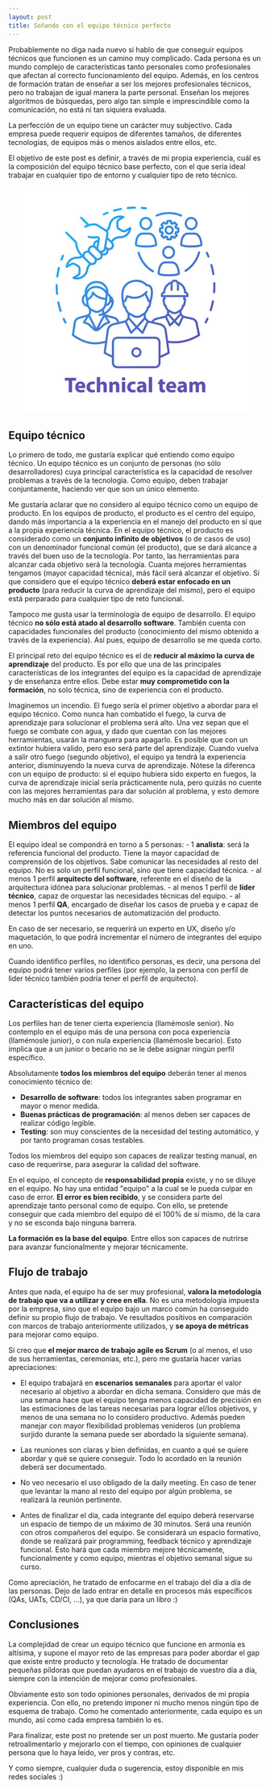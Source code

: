 ```yaml
---
layout: post
title: Soñando con el equipo técnico perfecto
---
```


Probablemente no diga nada nuevo si hablo de que conseguir equipos técnicos que funcionen es un camino muy complicado. Cada persona es un mundo complejo de características tanto personales como profesionales que afectan al correcto funcionamiento del equipo. Además, en los centros de formación tratan de enseñar a ser los mejores profesionales técnicos, pero no trabajan de igual manera la parte personal. Enseñan los mejores algoritmos de búsquedas, pero algo tan simple e imprescindible como la comunicación, no está ni tan siquiera evaluada.

La perfección de un equipo tiene un carácter muy subjectivo. Cada empresa puede requerir equipos de diferentes tamaños, de diferentes tecnologías, de equipos más o menos aislados entre ellos, etc.

El objetivo de este post es definir, a través de mi propia experiencia, cuál es la composición del equipo técnico base perfecto, con el que sería ideal trabajar en cualquier tipo de entorno y cualquier tipo de reto técnico.

<div align="center">
  <img src="/images/TechTeam/1.jpg"/>
</div>

## Equipo técnico

Lo primero de todo, me gustaría explicar qué entiendo como equipo técnico. Un equipo técnico es un conjunto de personas (no sólo desarrolladores) cuya principal característica es la capacidad de resolver problemas a través de la tecnología. Como equipo, deben trabajar conjuntamente, haciendo ver que son un único elemento.
 
Me gustaría aclarar que no considero al equipo técnico como un equipo de producto. En los equipos de producto, el producto es el centro del equipo, dando más importancia a la experiencia en el manejo del producto en sí que a la propia experiencia técnica. En el equipo técnico, el producto es considerado como un <b>conjunto infinito de objetivos</b> (o de casos de uso) con un denominador funcional común (el producto), que se dará alcance a través del buen uso de la tecnología. Por tanto, las herramientas para alcanzar cada objetivo será la tecnología. Cuanta mejores herramientas tengamos (mayor capacidad técnica), más fácil será alcanzar el objetivo. Sí que considero que el equipo técnico <b>deberá estar enfocado en un producto</b> (para reducir la curva de aprendizaje del mismo), pero el equipo está perparado para cualquier tipo de reto funcional.

Tampoco me gusta usar la terminología de equipo de desarrollo. El equipo técnico <b>no sólo está atado al desarrollo software</b>. También cuenta con capacidades funcionales del producto (conocimiento del mismo obtenido a través de la experiencia). Así pues, equipo de desarrollo se me queda corto.

El principal reto del equipo técnico es el de <b>reducir al máximo la curva de aprendizaje</b> del producto. Es por ello que una de las principales características de los integrantes del equipo es la capacidad de aprendizaje y de enseñanza entre ellos. Debe estar <b>muy comprometido con la formación</b>, no solo técnica, sino de experiencia con el producto.

Imaginemos un incendio. El fuego sería el primer objetivo a abordar para el equipo técnico. Como nunca han combatido el fuego, la curva de aprendizaje para solucionar el problema será alto. Una vez sepan que el fuego se combate con agua, y dado que cuentan con las mejores herramientas, usarán la manguera para apagarlo. Es posible que con un extintor hubiera valido, pero eso será parte del aprendizaje. Cuando vuelva a salir otro fuego (segundo objetivo), el equipo ya tendrá la experiencia anterior, disminuyendo la nueva curva de aprendizaje. Nótese la diferenca con un equipo de producto: si el equipo hubiera sido experto en fuegos, la curva de aprendizaje inicial sería prácticamente nula, pero quizás no cuente con las mejores herramientas para dar solución al problema, y esto demore mucho más en dar solución al mismo.

## Miembros del equipo

El equipo ideal se compondrá en torno a 5 personas:
	- 1 <b>analista</b>: será la referencia funcional del producto. Tiene la mayor capacidad de comprensión de los objetivos. Sabe comunicar las necesidades al resto del equipo. No es solo un perfil funcional, sino que tiene capacidad técnica.
	- al menos 1 perfil <b>arquitecto del software</b>, referente en el diseño de la arquitectura idónea para solucionar problemas.
	- al menos 1 perfil de <b>líder técnico</b>, capaz de orquestar las necesidades técnicas del equipo.
	- al menos 1 perfil <b>QA</b>, encargado de diseñar los casos de prueba y e capaz de detectar los puntos necesarios de automatización del producto.
	
En caso de ser necesario, se requerirá un experto en UX, diseño y/o maquetación, lo que podrá incrementar el número de integrantes del equipo en uno.

Cuando identifico perfiles, no identifico personas, es decir, una persona del equipo podrá tener varios perfiles (por ejemplo, la persona con perfil de lider técnico también podría tener el perfil de arquitecto). 

## Características del equipo

Los perfiles han de tener cierta experiencia (llamémosle senior). No contemplo en el equipo más de una persona con poca experiencia (llamémosle junior), o con nula experiencia (llamémosle becario). Esto implica que a un junior o becario no se le debe asignar ningún perfil específico.

Absolutamente <b>todos los miembros del equipo</b> deberán tener al menos conocimiento técnico de:
 - <b>Desarrollo de software</b>: todos los integrantes saben programar en mayor o menor medida.
 - <b>Buenas prácticas de programación</b>: al menos deben ser capaces de realizar código legible.
 - <b>Testing</b>: son muy conscientes de la necesidad del testing automático, y por tanto programan cosas testables.

Todos los miembros del equipo son capaces de realizar testing manual, en caso de requerirse, para asegurar la calidad del software.

En el equipo, el concepto de <b>responsabilidad propia</b> existe, y no se diluye en el equipo. No hay una entidad "equipo" a la cual se le pueda culpar en caso de error. <b>El error es bien recibido</b>, y se considera parte del aprendizaje tanto personal como de equipo. Con ello, se pretende conseguir que cada miembro del equipo dé el 100% de sí mismo, dé la cara y no se esconda bajo ninguna barrera.

<b>La formación es la base del equipo</b>. Entre ellos son capaces de nutrirse para avanzar funcionalmente y mejorar técnicamente.

## Flujo de trabajo

Antes que nada, el equipo ha de ser muy profesional, <b>valora la metodología de trabajo que va a utilizar y cree en ella</b>. No es una metodología impuesta por la empresa, sino que el equipo bajo un marco común ha conseguido definir su propio flujo de trabajo. Ve resultados positivos en comparación con marcos de trabajo anteriormente utilizados, y <b>se apoya de métricas</b> para mejorar como equipo.

Sí creo que <b>el mejor marco de trabajo agile es Scrum</b> (o al menos, el uso de sus herramientas, ceremonias, etc.), pero me gustaría hacer varias apreciaciones:

 - El equipo trabajará en <b>escenarios semanales</b> para aportar el valor necesario al objetivo a abordar en dicha semana. Considero que más de una semana hace que el equipo tenga menos capacidad de precisión en las estimaciones de las tareas necesarias para lograr el/los objetivos, y menos de una semana no lo considero productivo. Además pueden manejar con mayor flexibilidad problemas venideros (un problema surjido durante la semana puede ser abordado la siguiente semana).

 - Las reuniones son claras y bien definidas, en cuanto a qué se quiere abordar y qué se quiere conseguir. Todo lo acordado en la reunión deberá ser documentado. 

 - No veo necesario el uso obligado de la daily meeting. En caso de tener que levantar la mano al resto del equipo por algún problema, se realizará la reunión pertinente.

 - Antes de finalizar el día, cada integrante del equipo deberá reservarse un espacio de tiempo de un máximo de 30 minutos. Será una reunión con otros compañeros del equipo. Se considerará un espacio formativo, donde se realizará pair programming, feedback técnico y aprendizaje funcional. Esto hará que cada miembro mejore técnicamente, funcionalmente y como equipo, mientras el objetivo semanal sigue su curso.
 
Como apreciación, he tratado de enfocarme en el trabajo del día a día de las personas. Dejo de lado entrar en detalle en procesos más específicos (QAs, UATs, CD/CI, ...), ya que daría para un libro :)

## Conclusiones

La complejidad de crear un equipo técnico que funcione en armonía es altísima, y supone el mayor reto de las empresas para poder abordar el gap que existe entre producto y tecnología. He tratado de documentar pequeñas píldoras que puedan ayudaros en el trabajo de vuestro día a día, siempre con la intención de mejorar como profesionales.

Obviamente esto son todo opiniones personales, derivados de mi propia experiencia. Con ello, no pretendo imponer ni mucho menos ningún tipo de esquema de trabajo. Como he comentado anteriormente, cada equipo es un mundo, así como cada empresa también lo es.

Para finalizar, este post no pretende ser un post muerto. Me gustaría poder retroalimentarlo y mejorarlo con el tiempo, con opiniones de cualquier persona que lo haya leido, ver pros y contras, etc.

Y como siempre, cualquier duda o sugerencia, estoy disponible en mis redes sociales :)
